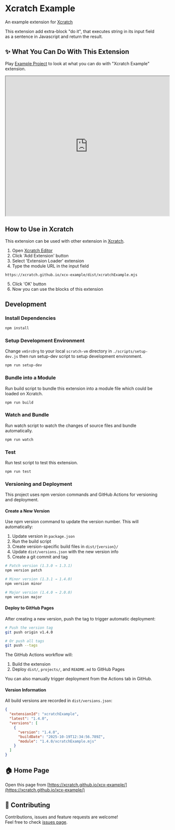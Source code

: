 # Xcratch Example
An example extension for [Xcratch](https://xcratch.github.io/)

This extension add extra-block "do it", that executes string in its input field as a sentence in Javascript and return the result.


## ✨ What You Can Do With This Extension

Play [Example Project](https://xcratch.github.io/editor/#https://xcratch.github.io/xcx-example/projects/example.sb3) to look at what you can do with "Xcratch Example" extension. 
<iframe src="https://xcratch.github.io/editor/player#https://xcratch.github.io/xcx-example/projects/example.sb3" width="540px" height="460px"></iframe>


## How to Use in Xcratch

This extension can be used with other extension in [Xcratch](https://xcratch.github.io/). 
1. Open [Xcratch Editor](https://xcratch.github.io/editor)
2. Click 'Add Extension' button
3. Select 'Extension Loader' extension
4. Type the module URL in the input field 
```
https://xcratch.github.io/xcx-example/dist/xcratchExample.mjs
```
5. Click 'OK' button
6. Now you can use the blocks of this extension


## Development

### Install Dependencies

```sh
npm install
```

### Setup Development Environment

Change ```vmSrcOrg``` to your local ```scratch-vm``` directory in ```./scripts/setup-dev.js``` then run setup-dev script to setup development environment.

```sh
npm run setup-dev
```

### Bundle into a Module

Run build script to bundle this extension into a module file which could be loaded on Xcratch.

```sh
npm run build
```

### Watch and Bundle

Run watch script to watch the changes of source files and bundle automatically.

```sh
npm run watch
```

### Test

Run test script to test this extension.

```sh
npm run test
```

### Versioning and Deployment

This project uses npm version commands and GitHub Actions for versioning and deployment.

#### Create a New Version

Use npm version command to update the version number. This will automatically:
1. Update version in `package.json`
2. Run the build script
3. Create version-specific build files in `dist/{version}/`
4. Update `dist/versions.json` with the new version info
5. Create a git commit and tag

```sh
# Patch version (1.3.0 → 1.3.1)
npm version patch

# Minor version (1.3.1 → 1.4.0)
npm version minor

# Major version (1.4.0 → 2.0.0)
npm version major
```

#### Deploy to GitHub Pages

After creating a new version, push the tag to trigger automatic deployment:

```sh
# Push the version tag
git push origin v1.4.0

# Or push all tags
git push --tags
```

The GitHub Actions workflow will:
1. Build the extension
2. Deploy `dist/`, `projects/`, and `README.md` to GitHub Pages

You can also manually trigger deployment from the Actions tab in GitHub.

#### Version Information

All build versions are recorded in `dist/versions.json`:

```json
{
  "extensionId": "xcratchExample",
  "latest": "1.4.0",
  "versions": [
    {
      "version": "1.4.0",
      "buildDate": "2025-10-19T12:34:56.789Z",
      "module": "1.4.0/xcratchExample.mjs"
    }
  ]
}
```


## 🏠 Home Page

Open this page from [https://xcratch.github.io/xcx-example/](https://xcratch.github.io/xcx-example/)


## 🤝 Contributing

Contributions, issues and feature requests are welcome!<br />Feel free to check [issues page](https://github.com/xcratch/xcx-example/issues). 
